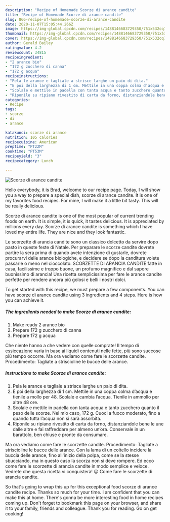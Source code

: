 ```yaml
---
description: "Recipe of Homemade Scorze di arance candite"
title: "Recipe of Homemade Scorze di arance candite"
slug: 866-recipe-of-homemade-scorze-di-arance-candite
date: 2020-11-07T15:05:44.266Z
image: https://img-global.cpcdn.com/recipes/1488146683729350/751x532cq70/scorze-di-arance-candite-recipe-main-photo.jpg
thumbnail: https://img-global.cpcdn.com/recipes/1488146683729350/751x532cq70/scorze-di-arance-candite-recipe-main-photo.jpg
cover: https://img-global.cpcdn.com/recipes/1488146683729350/751x532cq70/scorze-di-arance-candite-recipe-main-photo.jpg
author: Gerald Bailey
ratingvalue: 4.2
reviewcount: 34815
recipeingredient:
- "2 arance bio"
- "172 g zucchero di canna"
- "172 g acqua"
recipeinstructions:
- "Pela le arance e tagliale a strisce larghe un paio di dita."
- "E poi della larghezza di 1 cm. Mettile in una coppa colma d’acqua e tienile a mollo per 48. Scolale e cambia l’acqua. Tienile in ammollo per altre 48 ore."
- "Scolale e mettile in padella con tanta acqua e tanto zucchero quanto il peso delle scorze. Nel mio caso, 172 g. Cuoci a fuoco moderato, fino a quando tutta l’acqua non si sarà assorbita."
- "Riponile su ripiano rivestito di carta da forno, distanziandole bene le une dalle altre e fai raffreddare per almeno un’ora. Conservale in un barattolo, ben chiuse e pronte da consumare."
categories:
- Recipe
tags:
- scorze
- di
- arance

katakunci: scorze di arance 
nutrition: 105 calories
recipecuisine: American
preptime: "PT22M"
cooktime: "PT53M"
recipeyield: "3"
recipecategory: Lunch

---
```



![Scorze di arance candite](https://img-global.cpcdn.com/recipes/1488146683729350/751x532cq70/scorze-di-arance-candite-recipe-main-photo.jpg)

Hello everybody, it is Brad, welcome to our recipe page. Today, I will show you a way to prepare a special dish, scorze di arance candite. It is one of my favorites food recipes. For mine, I will make it a little bit tasty. This will be really delicious.

Scorze di arance candite is one of the most popular of current trending foods on earth. It is simple, it is quick, it tastes delicious. It is appreciated by millions every day. Scorze di arance candite is something which I have loved my entire life. They are nice and they look fantastic.

Le scorzette di arancia candite sono un classico dolcetto da servire dopo pasto in queste feste di Natale. Per preparare le scorze candite dovrete partire la sera prima di quando avete intenzione di gustarle, dovrete procurarvi delle arance biologiche, e decidere se dopo la canditura volete passarle o meno nel cioccolato. SCORZETTE DI ARANCIA CANDITE fatte in casa, facilissime e troppo buone, un profumo magnifico e dal sapore buonissimo di arancia! Una ricetta semplicissima per fare le arance candite perfette per rendere ancora più golosi e belli i nostri dolci.


To get started with this recipe, we must prepare a few components. You can have scorze di arance candite using 3 ingredients and 4 steps. Here is how you can achieve it.

<!--inarticleads1-->

##### The ingredients needed to make Scorze di arance candite:

1. Make ready 2 arance bio
1. Prepare 172 g zucchero di canna
1. Prepare 172 g acqua


Che niente hanno a che vedere con quelle comprate! Il tempo di essiccazione varia in base ai liquidi contenuti nelle fette, più sono succose più tempo occorre. Ma ora vediamo come fare le scorzette candite. Procedimento: Tagliate a striscioline le bucce delle arance. 

<!--inarticleads2-->

##### Instructions to make Scorze di arance candite:

1. Pela le arance e tagliale a strisce larghe un paio di dita.
1. E poi della larghezza di 1 cm. Mettile in una coppa colma d’acqua e tienile a mollo per 48. Scolale e cambia l’acqua. Tienile in ammollo per altre 48 ore.
1. Scolale e mettile in padella con tanta acqua e tanto zucchero quanto il peso delle scorze. Nel mio caso, 172 g. Cuoci a fuoco moderato, fino a quando tutta l’acqua non si sarà assorbita.
1. Riponile su ripiano rivestito di carta da forno, distanziandole bene le une dalle altre e fai raffreddare per almeno un’ora. Conservale in un barattolo, ben chiuse e pronte da consumare.


Ma ora vediamo come fare le scorzette candite. Procedimento: Tagliate a striscioline le bucce delle arance. Con la lama di un coltello incidere la buccia delle arance, fino all&#39;inizio della polpa, come se la stesse sbucciando, ma in questo caso la scorza non si deve rompere. Ed ecco come fare le scorzette di arancia candite in modo semplice e veloce. Vedrete che questa ricetta vi conquisterà! 😉 Come fare le scorzette di arancia candite. 

So that's going to wrap this up for this exceptional food scorze di arance candite recipe. Thanks so much for your time. I am confident that you can make this at home. There's gonna be more interesting food in home recipes coming up. Don't forget to bookmark this page on your browser, and share it to your family, friends and colleague. Thank you for reading. Go on get cooking!
